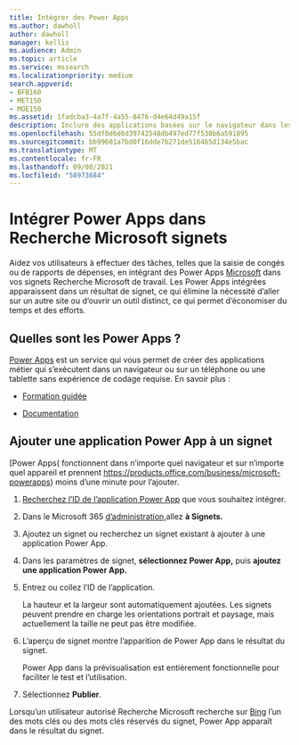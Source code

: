 ```yaml
---
title: Intégrer des Power Apps
ms.author: dawholl
author: dawholl
manager: kellis
ms.audience: Admin
ms.topic: article
ms.service: mssearch
ms.localizationpriority: medium
search.appverid:
- BFB160
- MET150
- MOE150
ms.assetid: 1fadcba3-4a7f-4a55-8476-d4e64d49a15f
description: Inclure des applications basées sur le navigateur dans les résultats des signets pour Recherche Microsoft
ms.openlocfilehash: 55df0d6d6d39742548db497ed77f530b6a591895
ms.sourcegitcommit: bb99601a7bd0f16dde7b271de516465d134e5bac
ms.translationtype: MT
ms.contentlocale: fr-FR
ms.lasthandoff: 09/08/2021
ms.locfileid: "58973684"
---
```

# <a name="integrate-power-apps-in-microsoft-search-bookmarks"></a>Intégrer Power Apps dans Recherche Microsoft signets
   
Aidez vos utilisateurs à effectuer des tâches, telles que la saisie de congés ou de rapports de dépenses, en intégrant des Power Apps [Microsoft](https://products.office.com/business/microsoft-powerapps) dans vos signets Recherche Microsoft de travail. Les Power Apps intégrées apparaissent dans un résultat de signet, ce qui élimine la nécessité d’aller sur un autre site ou d’ouvrir un outil distinct, ce qui permet d’économiser du temps et des efforts.
  
## <a name="what-are-power-apps"></a>Quelles sont les Power Apps ?

[Power Apps](https://products.office.com/business/microsoft-powerapps) est un service qui vous permet de créer des applications métier qui s’exécutent dans un navigateur ou sur un téléphone ou une tablette sans expérience de codage requise. En savoir plus :
  
- [Formation guidée](/learn/browse/?products=powerapps)
    
- [Documentation](/powerapps/)
    
## <a name="add-a-power-app-to-a-bookmark"></a>Ajouter une application Power App à un signet

[Power Apps( fonctionnent dans n’importe quel navigateur et sur n’importe quel appareil et prennent https://products.office.com/business/microsoft-powerapps) moins d’une minute pour l’ajouter.
  
1. [Recherchez l’ID de l’application Power App](/powerapps/maker/canvas-apps/get-sessionid#get-an-app-id) que vous souhaitez intégrer.
    
2. Dans le Microsoft 365 [d’administration,](https://admin.microsoft.com)allez **à Signets.**
    
3. Ajoutez un signet ou recherchez un signet existant à ajouter à une application Power App.
    
4. Dans les paramètres de signet, **sélectionnez Power App,** puis **ajoutez une application Power App.**
    
5. Entrez ou collez l’ID de l’application.
    
    La hauteur et la largeur sont automatiquement ajoutées. Les signets peuvent prendre en charge les orientations portrait et paysage, mais actuellement la taille ne peut pas être modifiée.
    
6. L’aperçu de signet montre l’apparition de Power App dans le résultat du signet.
    
    Power App dans la prévisualisation est entièrement fonctionnelle pour faciliter le test et l’utilisation.
    
7. Sélectionnez **Publier**.
    
Lorsqu’un utilisateur autorisé Recherche Microsoft recherche sur [Bing](https://Bing.com) l’un des mots clés ou des mots clés réservés du signet, Power App apparaît dans le résultat du signet.